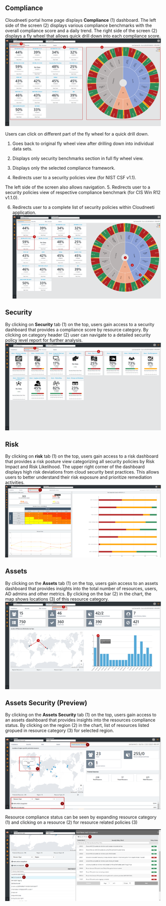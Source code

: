 ## Compliance

Cloudneeti portal home page displays **Compliance** (1) dashboard. The left side
of the screen (2) displays various compliance benchmarks with the overall
compliance score and a daily trend. The right side of the screen (2) displays a
fly wheel that allows quick drill down into each compliance score.
	![Compliance](.././images/userGuide/Compliance_Dashboard.png#thumbnail)

Users can click on different part of the fly wheel for a quick drill down.

1.  Goes back to original fly wheel view after drilling down into individual
    data sets.

2.  Displays only security benchmarks section in full fly wheel view.

3.  Displays only the selected compliance framework.

4.  Redirects user to a security policies view (for NIST CSF v1.1).

The left side of the screen also allows navigation.
5.  Redirects user to a security policies view of respective compliance
    benchmark (for CIS Win R12 v1.1.0).

6.  Redirects user to a complete list of security policies within Cloudneeti
    application.
	![Compliance](.././images/userGuide/Compliance_Navigation_Dashboard.png#thumbnail)

## Security

By clicking on **Security** tab (1) on the top, users gain access to a security
dashboard that provides a compliance score by resource category. By clicking on
category header (2) user can navigate to a detailed security policy level report
for further analysis.
	![Security Dashboard](.././images/userGuide/Security_Dashboard.png#thumbnail)

## Risk

By clicking on **risk** tab (1) on the top, users gain access to a risk
dashboard that provides a risk posture view categorizing all security policies
by Risk Impact and Risk Likelihood. The upper right corner of the dashboard
displays high risk deviations from cloud security best practices. This allows
users to better understand their risk exposure and prioritize remediation
activities.
	![Risk Dashboard](.././images/userGuide/Risk_Dashboard.png#thumbnail)

## Assets

By clicking on the **Assets** tab (1) on the top, users gain access to an assets
dashboard that provides insights into the total number of resources, users, AD
admins and other metrics. By clicking on the bar (2) in the chart, the map shows
locations (3) of this resource category.
	![Assets_Dashboard](.././images/userGuide/Assets_Dashboard.png#thumbnail)


## Assets Security (Preview)

By clicking on the **Assets Security** tab (1) on the top, users gain access to an assets
dashboard that provides insights into the resources compliance status. By clicking on the region (2) in the chart, list of resources listed gropued in resource category (3) for selected region. 

![Assets_Dashboard](.././images/userGuide/Assets_Security_Dashboard.png#thumbnail)

Resource compliance status can be seen by expanding resource category (1) and clicking on a resource (2) for resource related policies (3)

![Assets_Dashboard](.././images/userGuide/Assets_Security_Dashboard_ResourceDetails.png#thumbnail)